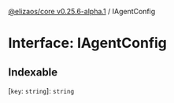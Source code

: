 [@elizaos/core v0.25.6-alpha.1](../index.md) / IAgentConfig

# Interface: IAgentConfig

## Indexable

 \[`key`: `string`\]: `string`
